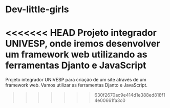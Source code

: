 # Dev-little-girls
<<<<<<< HEAD
Projeto integrador UNIVESP, onde iremos desenvolver um framework web utilizando as ferramentas Djanto e JavaScript
=======
Projeto integrador UNIVESP para criação de um site através de um framework web. Vamos utilizar as ferramentas Djanto e JavaScript.
>>>>>>> 630f2670ac9e414d1e388ed818f14e00661fa3c0
